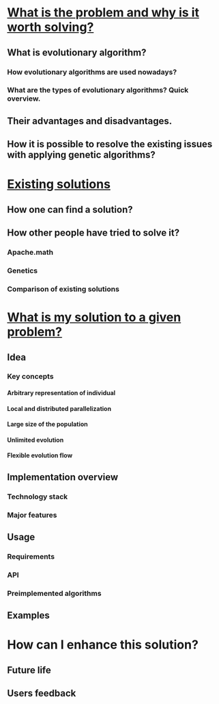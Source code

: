 # [What is the problem and why is it worth solving?](1/1.md)

## What is evolutionary algorithm?
### How evolutionary algorithms are used nowadays?
### What are the types of evolutionary algorithms? Quick overview.

## Their advantages and disadvantages.

## How it is possible to resolve the existing issues with applying genetic algorithms?


# [Existing solutions](2/2.md)

## How one can find a solution?

## How other people have tried to solve it?
### Apache.math
### Genetics
### Comparison of existing solutions


# [What is my solution to a given problem?](3/3.md)

## Idea

### Key concepts 

#### Arbitrary representation of individual
#### Local and distributed parallelization
#### Large size of the population
#### Unlimited evolution
#### Flexible evolution flow

## Implementation overview

### Technology stack
### Major features

## Usage

### Requirements
### API
### Preimplemented algorithms

## Examples


# How can I enhance this solution?

## Future life

## Users feedback